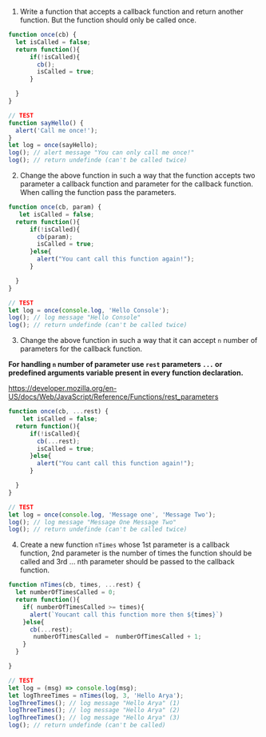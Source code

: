 1. Write a function that accepts a callback function and return another function. But the function should only be called once.

```js
function once(cb) {
  let isCalled = false;
  return function(){
      if(!isCalled){
        cb();
        isCalled = true;
      }

  }
}

// TEST
function sayHello() {
  alert('Call me once!');
}
let log = once(sayHello);
log(); // alert message "You can only call me once!"
log(); // return undefinde (can't be called twice)
```

2. Change the above function in such a way that the function accepts two parameter a callback function and parameter for the callback function. When calling the function pass the parameters.

```js
function once(cb, param) {
   let isCalled = false;
  return function(){
      if(!isCalled){
        cb(param);
        isCalled = true;
      }else{
        alert("You cant call this function again!");
      }

  }
}

// TEST
let log = once(console.log, 'Hello Console');
log(); // log message "Hello Console"
log(); // return undefinde (can't be called twice)
```

3. Change the above function in such a way that it can accept `n` number of parameters for the callback function.

**For handling `n` number of parameter use `rest` parameters `...` or predefined arguments variable present in every function declaration.**

https://developer.mozilla.org/en-US/docs/Web/JavaScript/Reference/Functions/rest_parameters

```js
function once(cb, ...rest) {
    let isCalled = false;
  return function(){
      if(!isCalled){
        cb(...rest);
        isCalled = true;
      }else{
        alert("You cant call this function again!");
      }

  }
}

// TEST
let log = once(console.log, 'Message one', 'Message Two');
log(); // log message "Message One Message Two"
log(); // return undefinde (can't be called twice)
```

4. Create a new function `nTimes` whose 1st parameter is a callback function, 2nd parameter is the number of times the function should be called and 3rd ... nth parameter should be passed to the callback function.

```js
function nTimes(cb, times, ...rest) {
  let numberOfTimesCalled = 0;
  return function(){
    if( numberOfTimesCalled >= times){
      alert(`Youcant call this function more then ${times}`)
    }else{
      cb(...rest);
       numberOfTimesCalled =  numberOfTimesCalled + 1;
    }
  }

}

// TEST
let log = (msg) => console.log(msg);
let logThreeTimes = nTimes(log, 3, 'Hello Arya');
logThreeTimes(); // log message "Hello Arya" (1)
logThreeTimes(); // log message "Hello Arya" (2)
logThreeTimes(); // log message "Hello Arya" (3)
log(); // return undefinde (can't be called)
```
